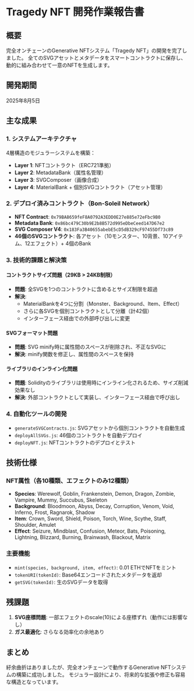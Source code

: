# Tragedy NFT 開発作業報告書

## 概要
完全オンチェーンのGenerative NFTシステム「Tragedy NFT」の開発を完了しました。
全てのSVGアセットとメタデータをスマートコントラクトに保存し、動的に組み合わせて一意のNFTを生成します。

## 開発期間
2025年8月5日

## 主な成果

### 1. システムアーキテクチャ
4層構造のモジュラーシステムを構築：
- **Layer 1**: NFTコントラクト（ERC721準拠）
- **Layer 2**: MetadataBank（属性名管理）
- **Layer 3**: SVGComposer（画像合成）
- **Layer 4**: MaterialBank + 個別SVGコントラクト（アセット管理）

### 2. デプロイ済みコントラクト（Bon-Soleil Network）
- **NFT Contract**: `0x79BA8659feF8A0792A3EDD0E27e885e72eFbc9B0`
- **Metadata Bank**: `0x86bc479C30b9E2b8B572d995eDbeCeed147D67e2`
- **SVG Composer V4**: `0x183Fa3B40655abebE5cD5dB329cF97455Df73c89`
- **46個のSVGコントラクト**: 各アセット（10モンスター、10背景、10アイテム、12エフェクト）+ 4個のBank

### 3. 技術的課題と解決策

#### コントラクトサイズ問題（29KB > 24KB制限）
- **問題**: 全SVGを1つのコントラクトに含めるとサイズ制限を超過
- **解決**: 
  - MaterialBankを4つに分割（Monster、Background、Item、Effect）
  - さらに各SVGを個別コントラクトとして分離（計42個）
  - インターフェース経由での外部呼び出しに変更

#### SVGフォーマット問題
- **問題**: SVG minify時に属性間のスペースが削除され、不正なSVGに
- **解決**: minify関数を修正し、属性間のスペースを保持

#### ライブラリのインライン化問題
- **問題**: Solidityのライブラリは使用時にインライン化されるため、サイズ削減効果なし
- **解決**: 外部コントラクトとして実装し、インターフェース経由で呼び出し

### 4. 自動化ツールの開発
- `generateSVGContracts.js`: SVGアセットから個別コントラクトを自動生成
- `deployAllSVGs.js`: 46個のコントラクトを自動デプロイ
- `deployNFT.js`: NFTコントラクトのデプロイとテスト

## 技術仕様

### NFT属性（各10種類、エフェクトのみ12種類）
- **Species**: Werewolf, Goblin, Frankenstein, Demon, Dragon, Zombie, Vampire, Mummy, Succubus, Skeleton
- **Background**: Bloodmoon, Abyss, Decay, Corruption, Venom, Void, Inferno, Frost, Ragnarok, Shadow
- **Item**: Crown, Sword, Shield, Poison, Torch, Wine, Scythe, Staff, Shoulder, Amulet
- **Effect**: Seizure, Mindblast, Confusion, Meteor, Bats, Poisoning, Lightning, Blizzard, Burning, Brainwash, Blackout, Matrix

### 主要機能
- `mint(species, background, item, effect)`: 0.01 ETHでNFTをミント
- `tokenURI(tokenId)`: Base64エンコードされたメタデータを返却
- `getSVG(tokenId)`: 生のSVGデータを取得

## 残課題
1. **SVG座標問題**: 一部エフェクトのscale(10)による座標ずれ（動作には影響なし）
2. **ガス最適化**: さらなる効率化の余地あり

## まとめ
紆余曲折はありましたが、完全オンチェーンで動作するGenerative NFTシステムの構築に成功しました。
モジュラー設計により、将来的な拡張や修正も容易な構造となっています。